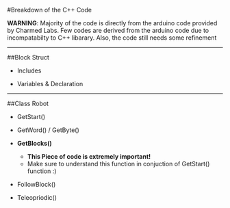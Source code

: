 #Breakdown of the C++ Code

**WARNING**: Majority of the code is directly from the arduino code provided by Charmed Labs. Few codes are derived from the arduino code due to incompatabilty to C++ libarary. Also, the code still needs some refinement

---
##Block Struct 

- Includes

- Variables & Declaration

---
##Class Robot

- GetStart()

- GetWord() / GetByte()

- **GetBlocks()**

  - **This Piece of code is extremely important!**
  - Make sure to understand this function in conjuction of GetStart() function :)

- FollowBlock()

- Teleopriodic()
